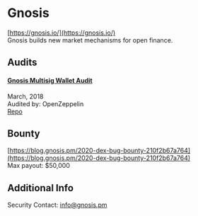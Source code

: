 # Gnosis

[https://gnosis.io/](https://gnosis.io/)<br>
Gnosis builds new market mechanisms for open finance.


## Audits


#### [Gnosis Multisig Wallet Audit](https://blog.openzeppelin.com/gnosis-multisig-wallet-audit-d702ff0e2b1e/)

March, 2018<br>
Audited by: OpenZeppelin<br>
[Repo](https://github.com/maraoz/MultiSigWallet/tree/585863178330d3c64855d596caba2b7f3271a423)




## Bounty

[https://blog.gnosis.pm/2020-dex-bug-bounty-210f2b67a764](https://blog.gnosis.pm/2020-dex-bug-bounty-210f2b67a764)<br>
Max payout: $50,000


## Additional Info
Security Contact: info@gnosis.pm